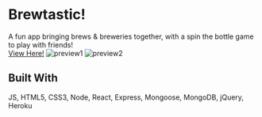 # Brewtastic!
A fun app bringing brews & breweries together, with a spin the bottle game to play with friends!
<br>
[View Here!](https://brewtasticapp.herokuapp.com/ "View here")
![preview1](https://github.com/neekyo/Brewtastic/blob/master/images/preview.png)
![preview2](https://github.com/neekyo/Brewtastic/blob/master/images/preview2.png)
<br>
## Built With
JS, HTML5, CSS3, Node, React, Express, Mongoose, MongoDB, jQuery, Heroku

